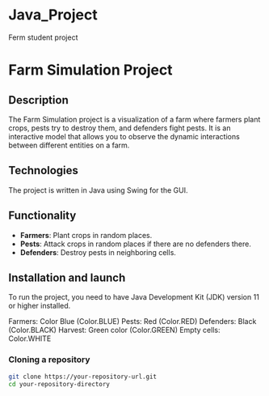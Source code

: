 # Java_Project
Ferm student project 

# Farm Simulation Project

## Description
The Farm Simulation project is a visualization of a farm where farmers plant crops, pests try to destroy them, and defenders fight pests. It is an interactive model that allows you to observe the dynamic interactions between different entities on a farm.

## Technologies
The project is written in Java using Swing for the GUI.

## Functionality
- **Farmers**: Plant crops in random places.
- **Pests**: Attack crops in random places if there are no defenders there.
- **Defenders**: Destroy pests in neighboring cells.

## Installation and launch
To run the project, you need to have Java Development Kit (JDK) version 11 or higher installed.


Farmers: Color Blue (Color.BLUE)
Pests: Red (Color.RED)
Defenders: Black (Color.BLACK)
Harvest: Green color (Color.GREEN)
Empty cells: Color.WHITE


### Cloning a repository
```bash
git clone https://your-repository-url.git
cd your-repository-directory


